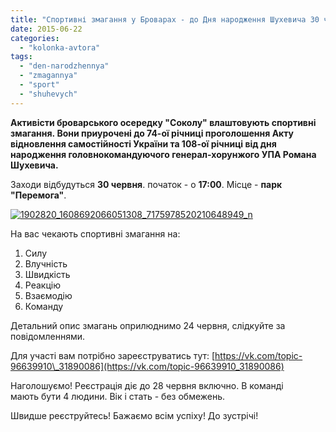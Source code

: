 ```yaml
---
title: "Спортивні змагання у Броварах - до Дня народження Шухевича 30 червня"
date: 2015-06-22
categories: 
  - "kolonka-avtora"
tags: 
  - "den-narodzhennya"
  - "zmagannya"
  - "sport"
  - "shuhevych"
---
```


**Активісти броварського осередку "Соколу" влаштовують спортивні змагання. Вони приурочені до 74-ої річниці проголошення Акту відновлення самостійності України та 108-ої річниці від дня народження головнокомандуючого генерал-хорунжого УПА Романа Шухевича.**

Заходи відбудуться **30 червня**. початок - о **17:00**. Місце - **парк "Перемога"**.

[![1902820_1608692066051308_7175978520210648949_n](https://mpz.brovary.org/wp-content/uploads/2015/06/1902820_1608692066051308_7175978520210648949_n.jpg)](https://mpz.brovary.org/wp-content/uploads/2015/06/1902820_1608692066051308_7175978520210648949_n.jpg)

На вас чекають спортивні змагання на:

1. Силу
2. Влучність
3. Швидкість
4. Реакцію
5. Взаємодію
6. Команду

Детальний опис змагань оприлюднимо 24 червня, слідкуйте за повідомленнями.

Для участі вам потрібно зареєструватись тут: [https://vk.com/topic-96639910\_31890086](https://vk.com/topic-96639910_31890086)

Наголошуємо! Реєстрація діє до 28 червня включно. В команді мають бути 4 людини. Вік і стать - без обмежень.

Швидше реєструйтесь! Бажаємо всім успіху! До зустрічі!
